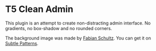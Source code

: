 # T5 Clean Admin

This plugin is an attempt to create non-distracting admin interface. 
No gradients, no box-shadow and no rounded corners.

The background image was made by [Fabian Schultz](http://fabianschultz.de/). 
You can get it on [Subtle Patterns](http://subtlepatterns.com/?p=1318). 